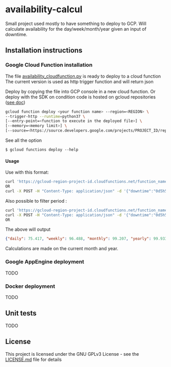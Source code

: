 # availability-calcul

Small project used mostly to have something to deploy to GCP.
Will calculate availability for the day/week/month/year given an input of downtime.

## Installation instructions

### Google Cloud Function installation

The file [availability_cloudfunction.py](availability_cloudfunction.py) is ready to deploy to a cloud function
The current version is used as http trigger function and will return json

Deploy by copying the file into GCP console in a new cloud function.
Or deploy with the SDK on condition code is hosted on gcloud repositories ([see doc](https://cloud.google.com/functions/docs/deploying/repo))

```bash
gcloud function deploy <your function name> --region=<REGION> \
--trigger-http --runtime=python37 \
[--entry-point=<function to execute in the deployed file>] \
[--memory=<memory limit>] \
[--source=<https://source.developers.google.com/projects/PROJECT_ID/repos/REPOSITORY_ID/moveable-aliases/master/paths/SOURCE>]
```

See all the option 

```
$ gcloud functions deploy --help
```

#### Usage

Use with this format:

```bash
curl 'https://gcloud-region-project-id.cloudfunctions.net/function_name?downtime=0d5h54m'
OR
curl -X POST -H "Content-Type: application/json" -d '{"downtime":"0d5h54m"}' 'https://gcloud-region-project-id.cloudfunctions.net/function_name'
```
Also possible to filter period :
```bash
curl 'https://gcloud-region-project-id.cloudfunctions.net/function_name?downtime=0d5h54m&period=monthly'
curl -X POST -H "Content-Type: application/json" -d '{"downtime":"0d5h54m", "period":"monthly"}' 'https://gcloud-region-project-id.cloudfunctions.net/function_name'
OR

```

The above will output

```json
{"daily": 75.417, "weekly": 96.488, "monthly": 99.207, "yearly": 99.933}
```

Calculations are made on the current month and year.

### Google AppEngine deployment

TODO

### Docker deployment

TODO

## Unit tests

TODO


## License

This project is licensed under the GNU GPLv3 License - see the [LICENSE.md](LICENSE.md) file for details
